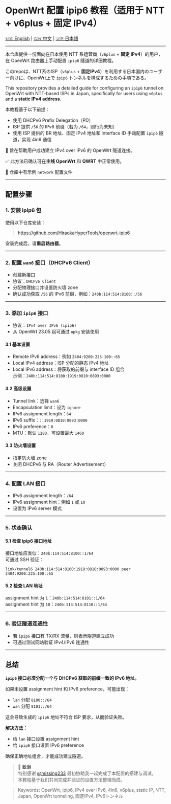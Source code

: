 # OpenWrt 配置 ipip6 教程（适用于 NTT + v6plus + 固定 IPv4）

[🇺🇸 English](./README.md) | [🇨🇳 中文](./zh_CN.md) | [🇯🇵 日本語](./ja_JP.md)

---

本仓库提供一份面向在日本使用 NTT 系运营商（`v6plus` + **固定 IPv4**）的用户，在 OpenWrt 路由器上手动配置 `ipip6` 隧道的详细教程。

このrepoは、NTT系のISP（`v6plus` + **固定IPv4**）を利用する日本国内のユーザー向けに、OpenWrt上で `ipip6` トンネルを構成するための手順である。

This repository provides a detailed guide for configuring an `ipip6` tunnel on OpenWrt with NTT-based ISPs in Japan, specifically for users using `v6plus` and a **static IPv4 address**.

本教程基于以下前提：

- 使用 DHCPv6 Prefix Delegation（PD）
- ISP 提供 `/56` 的 IPv6 前缀（若为 `/64`，则行为未知）
- 使用 ISP 提供的 BR 地址、固定 IPv4 地址和 interface ID 手动配置 `ipip6` 隧道，实现 4in6 通信

📌 旨在帮助用户成功建立 IPv4 over IPv6 的 OpenWrt 隧道连接。

✅ 此方法已确认可在**主线 OpenWrt** 和 **QWRT** 中正常使用。

📌 仓库中有示例 `network` 配置文件

---

## 配置步骤

### 1. 安装 ipip6 包

使用以下仓库安装：

> https://github.com/HiraokaHyperTools/openwrt-ipip6

安装完成后，请**重启路由器**。

---

### 2. 配置 `wan6` 接口（DHCPv6 Client）

- 创建新接口  
- 协议：`DHCPv6 Client`  
- 分配物理接口并设置防火墙 zone  
- 确认成功获取 `/56` 的 IPv6 前缀，例如：`240b:114:514:8100::/56`

---

### 3. 添加 `ipip6` 接口

- 协议：`IPv4 over IPv6 (ipip6)`  
- 从 OpenWrt 23.05 起可通过 `opkg` 安装使用

#### 3.1 基本设置

- Remote IPv6 address：例如 `2404:9200:225:100::65`  
- Local IPv4 address：ISP 分配的静态 IPv4 地址  
- Local IPv6 address：将获取的前缀与 interface ID 组合  
  示例：`240b:114:514:8100:1919:0810:0893:0000`

#### 3.2 高级设置

- Tunnel link：选择 `wan6`  
- Encapsulation limit：设为 `ignore`  
- IPv6 assignment length：`64`  
- IPv6 suffix：`::1919:0810:0893:0000`  
- IPv6 preference：`0`  
- MTU：默认 `1280`，可设置最大 `1460`

#### 3.3 防火墙设置

- 指定防火墙 zone  
- 关闭 DHCPv6 与 RA（Router Advertisement）

---

### 4. 配置 LAN 接口

- IPv6 assignment length：`/64`  
- IPv6 assignment hint：例如 `1` 或 `10`  
- 设置为 IPv6 server 模式

---

### 5. 状态确认

#### 5.1 检查 ipip6 接口地址

接口地址应类似：`240b:114:514:8100::1/64`  
可通过 SSH 验证：

```
link/tunnel6 240b:114:514:8100:1919:0810:0893:0000 peer 2404:9200:225:100::65
```

#### 5.2 检查 LAN 地址

assignment hint 为 `1`：`240b:114:514:8101::1/64`  
assignment hint 为 `10`：`240b:114:514:8110::1/64`

---

### 6. 验证隧道连通性

- 若 `ipip6` 接口有 TX/RX 流量，则表示隧道建立成功  
- 可通过测试网站验证 IPv4/IPv6 连通性

---

## 总结

**`ipip6` 接口必须分配一个与 DHCPv6 获取的前缀一致的 IPv6 地址。**

如果未设置 assignment hint 和 IPv6 preference，可能出现：

- `lan` 分配 `8100::/64`
- `wan` 分配 `8101::/64`

这会导致生成的 `ipip6` 地址不符合 ISP 要求，从而验证失败。

**解决方法：**

- 给 `lan` 接口设置 assignment hint  
- 给 `ipip6` 接口设置 IPv6 preference

确保正确地址组合，才能成功建立隧道。

> 🙏 **致谢**  
> 特别感谢 [@missing233](https://github.com/missing233) 最初协助我一起完成了本配置的搭建与调试。  
> 本教程基于我们共同完成并验证的设置方法整理而成。

> Keywords: OpenWrt, ipip6, IPv4 over IPv6, 4in6, v6plus, static IP, NTT, Japan, OpenWrt tunneling, 固定IPv4, IPv6トンネル